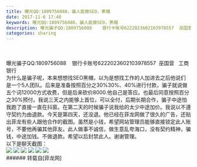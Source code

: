 ```yaml
---
title: 曝光QQ:1809756088，骗人能做SEO，黑帽
date: 2017-11-6 17:40
keywords: 曝光QQ:1809756088，骗人能做SEO，黑帽
description: 曝光骗子QQ:1809756088    银行卡账号6222023602103978557  巫国营   工商银行  为什么是骗子呢，本来想想找SEO黑帽，以为是想找工作的人加进去之后他说们是一个5人团队。后来是准备按照百分之30%30%、40%进行付款，骗子就说做五个词12000方式收费，但是后来砍价8000.他自己是答应。也最后同意按照百分之30%预付。我说三天之内能够上首位，可以全付，后期长期合作，骗子中途怕我跑了直接一直在抖窗。在第二天的时候骗子说我给的太少中途加价。我说以不遵守契约为由退款。今天是第四天，还没退。他已经在菲龙网做了很久的广告，还贴出菲龙有些人跟他合作的截图。虽然是小钱，希望网站管理员能够直接锁定此人账号，不要他再骗其他菲友。此人做事不诚信，做生意乱夸海口，没有契约精神，骗钱，中途加钱。不做退款。希望以后封禁此人。谢谢管理。以下是聊天截图：
categories: sharing
---
```

<td class="t_f" id="postmessage_965308">

<br/>
<br/>
曝光骗子QQ:1809756088    银行卡账号6222023602103978557  巫国营   工商银行  <br/>
为什么是骗子呢，本来想想找SEO黑帽，以为是想找工作的人加进去之后他说们是一个5人团队。后来是准备按照百分之30%30%、40%进行付款，骗子就说做五个词12000方式收费，但是后来砍价8000.他自己是答应。也最后同意按照百分之30%预付。我说三天之内能够上首位，可以全付，后期长期合作，骗子中途怕我跑了直接一直在抖窗。在第二天的时候骗子说我给的太少中途加价。我说以不遵守契约为由退款。今天是第四天，还没退。他已经在菲龙网做了很久的广告，还贴出菲龙有些人跟他合作的截图。虽然是小钱，希望网站管理员能够直接锁定此人账号，不要他再骗其他菲友。此人做事不诚信，做生意乱夸海口，没有契约精神，骗钱，中途加钱。不做退款。希望以后封禁此人。谢谢管理。<br/>
以下是聊天截图：<br/>

<img aid="669552" data-cf-modified-2b11658d5f90f74c90f88e1b-="" file="data/attachment/forum/201711/07/144931pee6447eee77nq55.jpg.thumb.jpg" id="aimg_669552" inpost="1" onclick="" onmouseover="" src="http://www.flw.ph/data/attachment/forum/201711/07/144931pee6447eee77nq55.jpg" style="cursor:pointer" zoomfile="data/attachment/forum/201711/07/144931pee6447eee77nq55.jpg"/>



<img aid="669553" data-cf-modified-2b11658d5f90f74c90f88e1b-="" file="data/attachment/forum/201711/07/144932la8slysbwaaa9lp0.png.thumb.jpg" id="aimg_669553" inpost="1" onclick="" onmouseover="" src="http://www.flw.ph/data/attachment/forum/201711/07/144932la8slysbwaaa9lp0.png" style="cursor:pointer" zoomfile="data/attachment/forum/201711/07/144932la8slysbwaaa9lp0.png"/>



<img aid="669554" data-cf-modified-2b11658d5f90f74c90f88e1b-="" file="data/attachment/forum/201711/07/144933cmppp85i6965aqyz.png.thumb.jpg" id="aimg_669554" inpost="1" onclick="" onmouseover="" src="http://www.flw.ph/data/attachment/forum/201711/07/144933cmppp85i6965aqyz.png" style="cursor:pointer" zoomfile="data/attachment/forum/201711/07/144933cmppp85i6965aqyz.png"/>



<img aid="669555" data-cf-modified-2b11658d5f90f74c90f88e1b-="" file="data/attachment/forum/201711/07/144934i5hitqhb9w0pq5kd.png.thumb.jpg" id="aimg_669555" inpost="1" onclick="" onmouseover="" src="http://www.flw.ph/data/attachment/forum/201711/07/144934i5hitqhb9w0pq5kd.png" style="cursor:pointer" zoomfile="data/attachment/forum/201711/07/144934i5hitqhb9w0pq5kd.png"/>



<img aid="669556" data-cf-modified-2b11658d5f90f74c90f88e1b-="" file="data/attachment/forum/201711/07/144935os1vuchh9vcdtoe0.png.thumb.jpg" id="aimg_669556" inpost="1" onclick="" onmouseover="" src="http://www.flw.ph/data/attachment/forum/201711/07/144935os1vuchh9vcdtoe0.png" style="cursor:pointer" zoomfile="data/attachment/forum/201711/07/144935os1vuchh9vcdtoe0.png"/>



<img aid="669557" data-cf-modified-2b11658d5f90f74c90f88e1b-="" file="data/attachment/forum/201711/07/144936oipc8ppcilzpli4o.png.thumb.jpg" id="aimg_669557" inpost="1" onclick="" onmouseover="" src="http://www.flw.ph/data/attachment/forum/201711/07/144936oipc8ppcilzpli4o.png" style="cursor:pointer" zoomfile="data/attachment/forum/201711/07/144936oipc8ppcilzpli4o.png"/>


<br/>
</td>
###### 转载自[菲龙网]